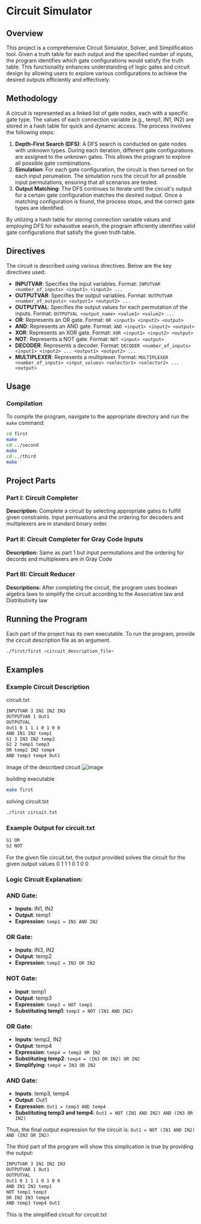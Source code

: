 # Circuit Simulator

## Overview
This project is a comprehensive Circuit Simulator, Solver, and Simplification tool. Given a truth table for each output and the specified number of inputs, the program identifies which gate configurations would satisfy the truth table. This functionality enhances understanding of logic gates and circuit design by allowing users to explore various configurations to achieve the desired outputs efficiently and effectively.


## Methodology
A circuit is represented as a linked list of gate nodes, each with a specific gate type. The values of each connection variable (e.g., temp1, IN1, IN2) are stored in a hash table for quick and dynamic access. The process involves the following steps:

1. **Depth-First Search (DFS)**: A DFS search is conducted on gate nodes with unknown types. During each iteration, different gate configurations are assigned to the unknown gates. This allows the program to explore all possible gate combinations.
2. **Simulation**: For each gate configuration, the circuit is then turned on for each input perumation. The simulation runs the circuit for all possible input permutations, ensuring that all scenarios are tested.
3. **Output Matching**: The DFS continues to iterate until the circuit's output for a certain gate configuration matches the desired output. Once a matching configuration is found, the process stops, and the correct gate types are identified.

By utilizing a hash table for storing connection variable values and employing DFS for exhaustive search, the program efficiently identifies valid gate configurations that satisfy the given truth table.



## Directives
The circuit is described using various directives. Below are the key directives used:

- **INPUTVAR**: Specifies the input variables. Format: `INPUTVAR <number_of_inputs> <input1> <input2> ...`
- **OUTPUTVAR**: Specifies the output variables. Format: `OUTPUTVAR <number_of_outputs> <output1> <output2> ...`
- **OUTPUTVAL**: Specifies the output values for each permutation of the inputs. Format: `OUTPUTVAL <output_name> <value1> <value2> ...`
- **OR**: Represents an OR gate. Format: `OR <input1> <input2> <output>`
- **AND**: Represents an AND gate. Format: `AND <input1> <input2> <output>`
- **XOR**: Represents an XOR gate. Format: `XOR <input1> <input2> <output>`
- **NOT**: Represents a NOT gate. Format: `NOT <input> <output>`
- **DECODER**: Represents a decoder. Format: `DECODER <number_of_inputs> <input1> <input2> ... <output1> <output2> ...`
- **MULTIPLEXER**: Represents a multiplexer. Format: `MULTIPLEXER <number_of_inputs> <input_values> <selector1> <selector2> ... <output>`

## Usage

### Compilation
To compile the program, navigate to the appropriate directory and run the `make` command:
```bash
cd first
make
cd ../second
make
cd ../third
make
```

## Project Parts

### Part I: Circuit Completer
**Description:** Complete a circuit by selecting appropriate gates to fulfill given constraints. Input permuations and the ordering for decoders and multiplexers are in standard binary order.

### Part II: Circuit Completer for Gray Code Inputs
**Description:** Same as part 1 but input permutations and the ordering for decords and multiplexers are in Gray Code

### Part III: Circuit Reducer
**Descriptions:** After completing the circuit, the program uses boolean algebra laws to simplify the circuit according to the Associative law and Distributivity law

## Running the Program
Each part of the project has its own executable. To run the program, provide the circuit description file as an argument.
```bash
./first/first <circuit_description_file>
```

## Examples

### Example Circuit Description
circuit.txt
```bash
INPUTVAR 3 IN1 IN2 IN3
OUTPUTVAR 1 Out1
OUTPUTVAL
Out1 0 1 1 1 0 1 0 0
AND IN1 IN2 temp1
G1 3 IN3 IN2 temp2
G2 2 temp1 temp3
OR temp2 IN2 temp4
AND temp3 temp4 Out1
```
Image of the described circuit
![image](https://github.com/framarqu001/Circuit-Solver-Simulator/assets/119390184/aa82d452-9545-4e90-96e7-4fc269cf0e8f)

building executable
```bash 
make first
```

solving circuit.txt
```bash
./first circuit.txt
```

### Example Output for circuit.txt
```bash
G1 OR
G2 NOT
```

For the given file circuit.txt, the output provided solves the circuit for the given output values 0 1 1 1 0 1 0 0

### Logic Circuit Explanation:

### AND Gate:
- **Inputs**: IN1, IN2
- **Output**: temp1
- **Expression**: 
  `temp1 = IN1 AND IN2`

### OR Gate:
- **Inputs**: IN3, IN2
- **Output**: temp2
- **Expression**: 
  `temp2 = IN3 OR IN2`

### NOT Gate:
- **Input**: temp1
- **Output**: temp3
- **Expression**: 
  `temp3 = NOT temp1`
- **Substituting temp1**: 
  `temp3 = NOT (IN1 AND IN2)`

### OR Gate:
- **Inputs**: temp2, IN2
- **Output**: temp4
- **Expression**: 
  `temp4 = temp2 OR IN2`
- **Substituting temp2**: 
  `temp4 = (IN3 OR IN2) OR IN2`
- **Simplifying**: 
  `temp4 = IN3 OR IN2`

### AND Gate:
- **Inputs**: temp3, temp4
- **Output**: Out1
- **Expression**: 
  `Out1 = temp3 AND temp4`
- **Substituting temp3 and temp4**: 
  `Out1 = NOT (IN1 AND IN2) AND (IN3 OR IN2)`

Thus, the final output expression for the circuit is:
`Out1 = NOT (IN1 AND IN2) AND (IN3 OR IN2)`

The third part of the program will show this simplication is true by providing the output:

```bash
INPUTVAR 3 IN1 IN2 IN3
OUTPUTVAR 1 Out1
OUTPUTVAL
Out1 0 1 1 1 0 1 0 0
AND IN1 IN2 temp1
NOT temp1 temp3
OR IN2 IN3 temp4
AND temp3 temp4 Out1
```
This is the simplified circuit for circuit.txt





